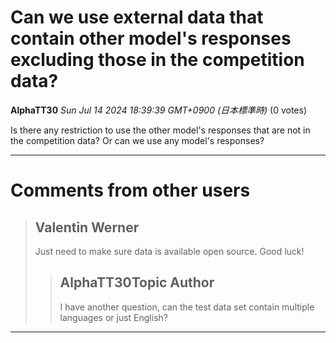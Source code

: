 # Can we use external data that contain other model's responses excluding  those in  the competition data? 

**AlphaTT30** *Sun Jul 14 2024 18:39:39 GMT+0900 (日本標準時)* (0 votes)

Is there any restriction to use the other model's responses that are not in the competition data? Or can we use any model's responses?



---

 # Comments from other users

> ## Valentin Werner
> 
> Just need to make sure data is available open source. Good luck!
> 
> 
> 
> > ## AlphaTT30Topic Author
> > 
> > I have another question, can the test data set contain multiple languages or just English? 
> > 
> > 
> > 


---


